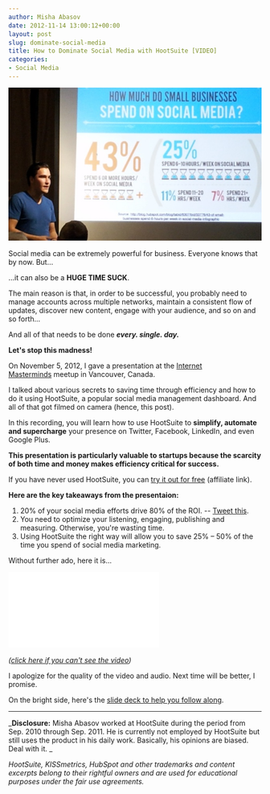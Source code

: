 ```yaml
---
author: Misha Abasov
date: 2012-11-14 13:00:12+00:00
layout: post
slug: dominate-social-media
title: How to Dominate Social Media with HootSuite [VIDEO]
categories:
- Social Media
---
```


[![How to Dominate Social Media with HootSuite [VIDEO]](/wp-content/uploads/2012/11/highres_177627112-1.jpeg)](/2012/11/14/dominate-social-media/)

Social media can be extremely powerful for business. Everyone knows that by now. But...

…it can also be a **HUGE TIME SUCK**.

The main reason is that, in order to be successful, you probably need to manage accounts across multiple networks, maintain a consistent flow of updates, discover new content, engage with your audience, and so on and so forth...

And all of that needs to be done **_every. single. day._**

**Let's stop this madness!**

<!-- more -->

On November 5, 2012, I gave a presentation at the [Internet Masterminds](//www.meetup.com/Internet-Masterminds/events/85682772/) meetup in Vancouver, Canada.

I talked about various secrets to saving time through efficiency and how to do it using HootSuite, a popular social media management dashboard. And all of that got filmed on camera (hence, this post).

In this recording, you will learn how to use HootSuite to **simplify, automate and supercharge** your presence on Twitter, Facebook, LinkedIn, and even Google Plus.

**This presentation is particularly valuable to startups because the scarcity of both time and money makes efficiency critical for success.**

If you have never used HootSuite, you can [try it out for free](//www.shareasale.com/r.cfm?b=363445&u=712693&m=37818&urllink=&afftrack=) (affiliate link).

**Here are the key takeaways from the presentaion:**

  1. 20% of your social media efforts drive 80% of the ROI. -- [Tweet this](//clicktotweet.com/khmxL).
  2. You need to optimize your listening, engaging, publishing and measuring. Otherwise, you're wasting time.
  3. Using HootSuite the right way will allow you to save 25% – 50% of the time you spend of social media marketing.


Without further ado, here it is...

<div class="embed-container"><iframe src="//www.youtube.com/embed/zW-9nFYmRbQ" frameborder="0" allowfullscreen></iframe></div>

_([click here if you can't see the video](//www.youtube.com/embed/zW-9nFYmRbQ))_

I apologize for the quality of the video and audio. Next time will be better, I promise.

On the bright side, here's the [slide deck to help you follow along](//www.slideshare.net/abasov/how-to-dominate-social-media-with-hootsuite).

<hr>

_**Disclosure:** Misha Abasov worked at HootSuite during the period from Sep. 2010 through Sep. 2011. He is currently not employed by HootSuite but still uses the product in his daily work. Basically, his opinions are biased. Deal with it. _

_HootSuite, KISSmetrics, HubSpot and other trademarks and content excerpts belong to their rightful owners and are used for educational purposes under the fair use agreements._
